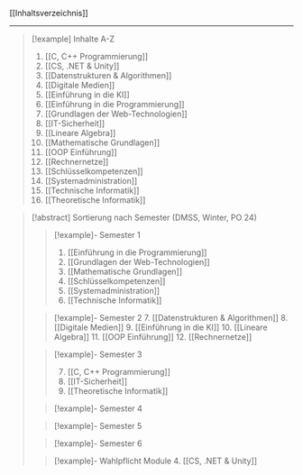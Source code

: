 [[Inhaltsverzeichnis]]

---

> [!example] Inhalte A-Z
>
> 1. [[C, C++ Programmierung]]
> 2. [[CS, .NET & Unity]]
> 3. [[Datenstrukturen & Algorithmen]]
> 4. [[Digitale Medien]]
> 5. [[Einführung in die KI]]
> 6. [[Einführung in die Programmierung]]
> 7. [[Grundlagen der Web-Technologien]]
> 8. [[IT-Sicherheit]]
> 9. [[Lineare Algebra]]
> 10. [[Mathematische Grundlagen]]
> 11. [[OOP Einführung]]
> 12. [[Rechnernetze]]
> 13. [[Schlüsselkompetenzen]]
> 14. [[Systemadministration]]
> 15. [[Technische Informatik]]
> 16. [[Theoretische Informatik]]

> [!abstract] Sortierung nach Semester (DMSS, Winter, PO 24)
>
> > [!example]- Semester 1
> >
> > 1. [[Einführung in die Programmierung]]
> > 2. [[Grundlagen der Web-Technologien]]
> > 3. [[Mathematische Grundlagen]]
> > 4. [[Schlüsselkompetenzen]]
> > 5. [[Systemadministration]]
> > 6. [[Technische Informatik]]
>
> > [!example]- Semester 2 7. [[Datenstrukturen & Algorithmen]] 8. [[Digitale Medien]] 9. [[Einführung in die KI]] 10. [[Lineare Algebra]] 11. [[OOP Einführung]] 12. [[Rechnernetze]]
>
> > [!example]- Semester 3
> >
> > 7. [[C, C++ Programmierung]]
> > 8. [[IT-Sicherheit]]
> > 9. [[Theoretische Informatik]]
>
> > [!example]- Semester 4
>
> > [!example]- Semester 5
>
> > [!example]- Semester 6
>
> > [!example]- Wahlpflicht Module 4. [[CS, .NET & Unity]]
